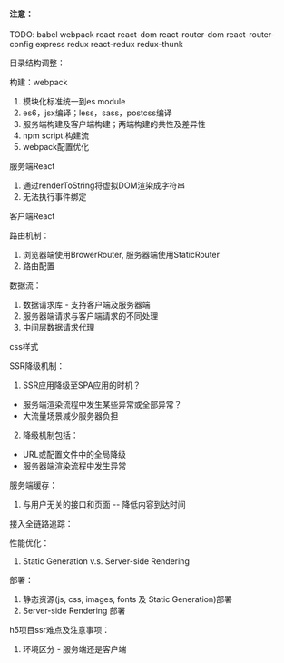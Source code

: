
#### 注意：

TODO:
babel
webpack
react
react-dom
react-router-dom
react-router-config
express
redux
react-redux
redux-thunk



















目录结构调整：

构建：webpack

1. 模块化标准统一到es module
2. es6，jsx编译；less，sass，postcss编译
3. 服务端构建及客户端构建；两端构建的共性及差异性
4. npm script 构建流
5. webpack配置优化

服务端React
1. 通过renderToString将虚拟DOM渲染成字符串
2. 无法执行事件绑定

客户端React

路由机制：
1. 浏览器端使用BrowerRouter, 服务器端使用StaticRouter
2. 路由配置

数据流：
1. 数据请求库 - 支持客户端及服务器端
2. 服务器端请求与客户端请求的不同处理
3. 中间层数据请求代理

css样式

SSR降级机制：
1. SSR应用降级至SPA应用的时机？
  - 服务端渲染流程中发生某些异常或全部异常？
  - 大流量场景减少服务器负担
2. 降级机制包括：
  - URL或配置文件中的全局降级
  - 服务器端渲染流程中发生异常

服务端缓存：
1. 与用户无关的接口和页面  -- 降低内容到达时间

接入全链路追踪：

性能优化：
1. Static Generation v.s. Server-side Rendering

部署：
1. 静态资源(js, css, images, fonts 及 Static Generation)部署
2. Server-side Rendering 部署



h5项目ssr难点及注意事项：
1. 环境区分 - 服务端还是客户端


